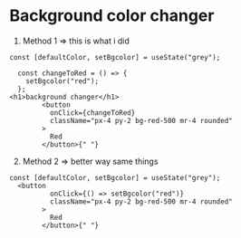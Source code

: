 # Background color changer

1. Method 1 => this is what i did
```
const [defaultColor, setBgcolor] = useState("grey");

  const changeToRed = () => {
    setBgcolor("red");
  };
<h1>background changer</h1>
        <button
          onClick={changeToRed}
          className="px-4 py-2 bg-red-500 mr-4 rounded"
        >
          Red
        </button>{" "}
```

2. Method 2  => better way same things
 
```
const [defaultColor, setBgcolor] = useState("grey");
  <button
          onClick={() => setBgcolor("red")}
          className="px-4 py-2 bg-red-500 mr-4 rounded"
        >
          Red
        </button>{" "}
```